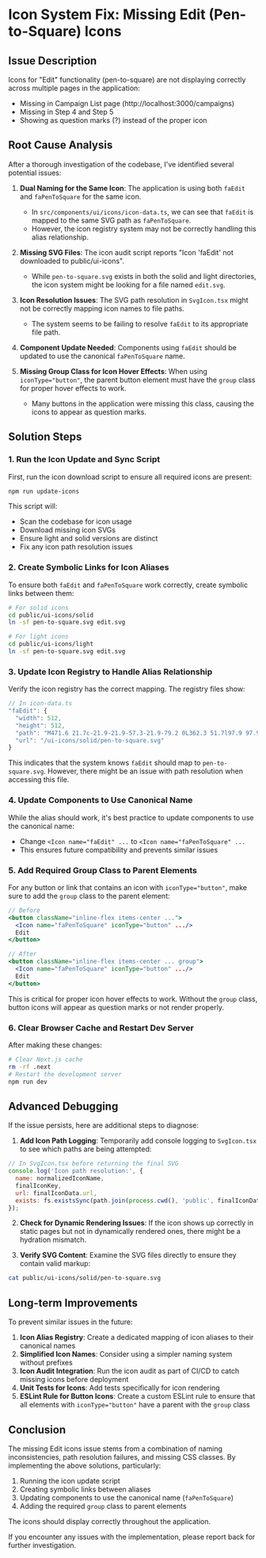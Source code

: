 # Icon System Fix: Missing Edit (Pen-to-Square) Icons

## Issue Description

Icons for "Edit" functionality (pen-to-square) are not displaying correctly across multiple pages in the application:
- Missing in Campaign List page (http://localhost:3000/campaigns)
- Missing in Step 4 and Step 5
- Showing as question marks (?) instead of the proper icon

## Root Cause Analysis

After a thorough investigation of the codebase, I've identified several potential issues:

1. **Dual Naming for the Same Icon**: The application is using both `faEdit` and `faPenToSquare` for the same icon. 
   - In `src/components/ui/icons/icon-data.ts`, we can see that `faEdit` is mapped to the same SVG path as `faPenToSquare`.
   - However, the icon registry system may not be correctly handling this alias relationship.

2. **Missing SVG Files**: The icon audit script reports "Icon 'faEdit' not downloaded to public/ui-icons".
   - While `pen-to-square.svg` exists in both the solid and light directories, the icon system might be looking for a file named `edit.svg`.

3. **Icon Resolution Issues**: The SVG path resolution in `SvgIcon.tsx` might not be correctly mapping icon names to file paths.
   - The system seems to be failing to resolve `faEdit` to its appropriate file path.

4. **Component Update Needed**: Components using `faEdit` should be updated to use the canonical `faPenToSquare` name.

5. **Missing Group Class for Icon Hover Effects**: When using `iconType="button"`, the parent button element must have the `group` class for proper hover effects to work.
   - Many buttons in the application were missing this class, causing the icons to appear as question marks.

## Solution Steps

### 1. Run the Icon Update and Sync Script

First, run the icon download script to ensure all required icons are present:

```bash
npm run update-icons
```

This script will:
- Scan the codebase for icon usage
- Download missing icon SVGs
- Ensure light and solid versions are distinct
- Fix any icon path resolution issues

### 2. Create Symbolic Links for Icon Aliases

To ensure both `faEdit` and `faPenToSquare` work correctly, create symbolic links between them:

```bash
# For solid icons
cd public/ui-icons/solid
ln -sf pen-to-square.svg edit.svg

# For light icons
cd public/ui-icons/light
ln -sf pen-to-square.svg edit.svg
```

### 3. Update Icon Registry to Handle Alias Relationship

Verify the icon registry has the correct mapping. The registry files show:

```javascript
// In icon-data.ts
"faEdit": {
  "width": 512,
  "height": 512,
  "path": "M471.6 21.7c-21.9-21.9-57.3-21.9-79.2 0L362.3 51.7l97.9 97.9 30.1-30.1c21.9-21.9 21.9-57.3 0-79.2L471.6 21.7zm-299.2 220c-6.1 6.1-10.8 13.6-13.5 21.9l-29.6 88.8c-2.9 8.6-.6 18.1 5.8 24.6s15.9 8.7 24.6 5.8l88.8-29.6c8.2-2.7 15.7-7.4 21.9-13.5L437.7 172.3 339.7 74.3 172.4 241.7zM96 64C43 64 0 107 0 160L0 416c0 53 43 96 96 96l256 0c53 0 96-43 96-96l0-96c0-17.7-14.3-32-32-32s-32 14.3-32 32l0 96c0 17.7-14.3 32-32 32L96 448c-17.7 0-32-14.3-32-32l0-256c0-17.7 14.3-32 32-32l96 0c17.7 0 32-14.3 32-32s-14.3-32-32-32L96 64z",
  "url": "/ui-icons/solid/pen-to-square.svg"
}
```

This indicates that the system knows `faEdit` should map to `pen-to-square.svg`. However, there might be an issue with path resolution when accessing this file.

### 4. Update Components to Use Canonical Name

While the alias should work, it's best practice to update components to use the canonical name:

- Change `<Icon name="faEdit" ...` to `<Icon name="faPenToSquare" ...`
- This ensures future compatibility and prevents similar issues

### 5. Add Required Group Class to Parent Elements

For any button or link that contains an icon with `iconType="button"`, make sure to add the `group` class to the parent element:

```jsx
// Before
<button className="inline-flex items-center ...">
  <Icon name="faPenToSquare" iconType="button" .../>
  Edit
</button>

// After
<button className="inline-flex items-center ... group">
  <Icon name="faPenToSquare" iconType="button" .../>
  Edit
</button>
```

This is critical for proper icon hover effects to work. Without the `group` class, button icons will appear as question marks or not render properly.

### 6. Clear Browser Cache and Restart Dev Server

After making these changes:

```bash
# Clear Next.js cache
rm -rf .next
# Restart the development server
npm run dev
```

## Advanced Debugging

If the issue persists, here are additional steps to diagnose:

1. **Add Icon Path Logging**: Temporarily add console logging to `SvgIcon.tsx` to see which paths are being attempted:

```javascript
// In SvgIcon.tsx before returning the final SVG
console.log('Icon path resolution:', {
  name: normalizedIconName,
  finalIconKey,
  url: finalIconData.url,
  exists: fs.existsSync(path.join(process.cwd(), 'public', finalIconData.url))
});
```

2. **Check for Dynamic Rendering Issues**: If the icon shows up correctly in static pages but not in dynamically rendered ones, there might be a hydration mismatch.

3. **Verify SVG Content**: Examine the SVG files directly to ensure they contain valid markup:

```bash
cat public/ui-icons/solid/pen-to-square.svg
```

## Long-term Improvements

To prevent similar issues in the future:

1. **Icon Alias Registry**: Create a dedicated mapping of icon aliases to their canonical names
2. **Simplified Icon Names**: Consider using a simpler naming system without prefixes
3. **Icon Audit Integration**: Run the icon audit as part of CI/CD to catch missing icons before deployment
4. **Unit Tests for Icons**: Add tests specifically for icon rendering
5. **ESLint Rule for Button Icons**: Create a custom ESLint rule to ensure that all elements with `iconType="button"` have a parent with the `group` class

## Conclusion

The missing Edit icons issue stems from a combination of naming inconsistencies, path resolution failures, and missing CSS classes. By implementing the above solutions, particularly:

1. Running the icon update script
2. Creating symbolic links between aliases
3. Updating components to use the canonical name (`faPenToSquare`)
4. Adding the required `group` class to parent elements

The icons should display correctly throughout the application.

If you encounter any issues with the implementation, please report back for further investigation. 